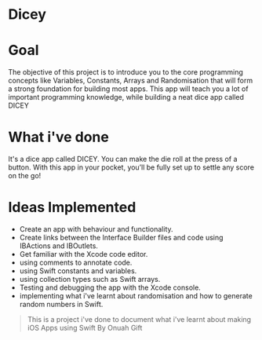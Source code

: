

# Dicey

# Goal

The objective of this project is to introduce you to the core programming concepts like Variables, Constants, Arrays and Randomisation that
will form a strong foundation for building most apps. This app will teach you a lot of important programming knowledge, while building a neat
dice app called DICEY

# What i've done

It's a dice app called DICEY. You can make the die roll at the press of a button. With this app in your pocket, you’ll be fully set up to settle any score on the go!


# Ideas Implemented

* Create an app with behaviour and functionality.
* Create links between the Interface Builder files and code using IBActions and IBOutlets.
* Get familiar with the Xcode code editor.
* using comments to annotate code.
* using Swift constants and variables.
* using collection types such as Swift arrays.
* Testing and debugging the app with the Xcode console.
* implementing what i've learnt about randomisation and how to generate random numbers in Swift.



>This is a project i've done to document what i've learnt about making iOS Apps using Swift
By Onuah Gift




